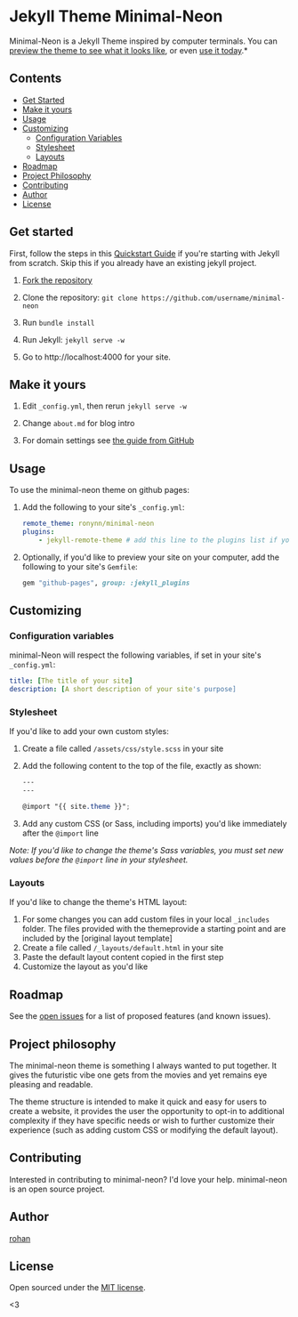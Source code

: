 # Jekyll Theme Minimal-Neon

Minimal-Neon is a Jekyll Theme inspired by computer terminals. You can [preview the theme to see what it looks like](https://ronynn.github.io/minimal-neon), or even [use it today](#usage).\*

## Contents

-   [Get Started](#get-started)
-   [Make it yours](#make-it-yours)
-   [Usage](#usage)
-   [Customizing](#customizing)
    -   [Configuration Variables](#configuration-variables)
    -   [Stylesheet](#stylesheet)
    -   [Layouts](#layouts)
-   [Roadmap](#roadmap)
-   [Project Philosophy](#project-philosophy)
-   [Contributing](#contributing)
-   [Author](#author)
-   [License](#license)

## Get started

First, follow the steps in this [Quickstart Guide](https://jekyllrb.com/docs/) if you're starting with Jekyll from scratch. Skip this if you already have an existing jekyll project.

1. [Fork the repository](https://github.com/ronynn/minimal-neon/fork)

2. Clone the repository: `git clone https://github.com/username/minimal-neon`

3. Run `bundle install`

4. Run Jekyll: `jekyll serve -w`

5. Go to http://localhost:4000 for your site.

## Make it yours

1. Edit `_config.yml`, then rerun `jekyll serve -w`

2. Change `about.md` for blog intro

3. For domain settings see [the guide from GitHub](https://help.github.com/articles/setting-up-a-custom-domain-with-pages)

## Usage

To use the minimal-neon theme on github pages:

1. Add the following to your site's `_config.yml`:

    ```yml
    remote_theme: ronynn/minimal-neon
    plugins:
        - jekyll-remote-theme # add this line to the plugins list if you already have one
    ```

2. Optionally, if you'd like to preview your site on your computer, add the following to your site's `Gemfile`:

    ```ruby
    gem "github-pages", group: :jekyll_plugins
    ```

## Customizing

### Configuration variables

minimal-Neon will respect the following variables, if set in your site's `_config.yml`:

```yml
title: [The title of your site]
description: [A short description of your site's purpose]
```

### Stylesheet

If you'd like to add your own custom styles:

1. Create a file called `/assets/css/style.scss` in your site
2. Add the following content to the top of the file, exactly as shown:

    ```scss
    ---
    ---

    @import "{{ site.theme }}";
    ```

3. Add any custom CSS (or Sass, including imports) you'd like immediately after the `@import` line

_Note: If you'd like to change the theme's Sass variables, you must set new values before the `@import` line in your stylesheet._

### Layouts

If you'd like to change the theme's HTML layout:

1. For some changes you can add custom files in your local `_includes` folder. The files provided with the themeprovide a starting point and are included by the [original layout template]
2. Create a file called `/_layouts/default.html` in your site
3. Paste the default layout content copied in the first step
4. Customize the layout as you'd like

## Roadmap

See the [open issues](https://github.com/r01nx/minimal-neon/issues) for a list of proposed features (and known issues).

## Project philosophy

The minimal-neon theme is something I always wanted to put together. It gives the futuristic vibe one gets from the movies and yet remains eye pleasing and readable.

The theme structure is intended to make it quick and easy for users to create a website, it provides the user the opportunity to opt-in to additional complexity if they have specific needs or wish to further customize their experience (such as adding custom CSS or modifying the default layout).

## Contributing

Interested in contributing to minimal-neon? I'd love your help. minimal-neon is an open source project.

## Author

[rohan](https://github.com/ronynn)

## License

Open sourced under the [MIT license](LICENSE.md).

<3
